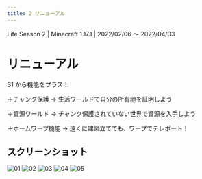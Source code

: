 ```yaml
---
title: 2 リニューアル
---
```


Life Season 2 | Minecraft 1.17.1 | 2022/02/06 ～ 2022/04/03

# リニューアル

S1 から機能をプラス！

＋チャンク保護 → 生活ワールドで自分の所有地を証明しよう

＋資源ワールド → チャンク保護されていない世界で資源を入手しよう

＋ホームワープ機能 → 遠くに建築立てても、ワープでテレポート！

## スクリーンショット

![01](https://kpw-cdn.n7s.dev/website-www/904bcd7b-a4bf-4a8a-b8a8-ba3803c2939d/v2/01.webp)
![02](https://kpw-cdn.n7s.dev/website-www/904bcd7b-a4bf-4a8a-b8a8-ba3803c2939d/v2/02.webp)
![03](https://kpw-cdn.n7s.dev/website-www/904bcd7b-a4bf-4a8a-b8a8-ba3803c2939d/v2/03.webp)
![04](https://kpw-cdn.n7s.dev/website-www/904bcd7b-a4bf-4a8a-b8a8-ba3803c2939d/v2/04.webp)
![05](https://kpw-cdn.n7s.dev/website-www/904bcd7b-a4bf-4a8a-b8a8-ba3803c2939d/v2/05.webp)
